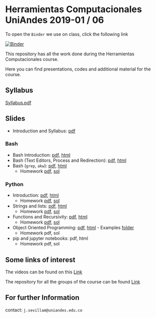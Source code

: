 # Herramientas Computacionales UniAndes 2019-01 / 06

To open the `Binder` we use on class, click the following link

[![Binder](https://mybinder.org/badge_logo.svg)](https://mybinder.org/v2/gh/jmsevillam/Herramientas-Computacionales-UniAndes/master?urlpath=lab)

This repository has all the work done during the Herramientas Computacionales course.


Here you can find presentations, codes and additional material for the course.
## Syllabus
[Syllabus.pdf](https://github.com/jmsevillam/Herramientas-Computacionales-UniAndes/blob/master/Syllabus.pdf)
## Slides
- Introduction and Syllabus: [pdf](https://github.com/jmsevillam/Herramientas-Computacionales-UniAndes/blob/master/Slides/Intro.pdf)
### Bash
- Bash Introduction: [pdf](https://github.com/jmsevillam/Herramientas-Computacionales-UniAndes/blob/master/Slides/1%20Bash%20Slides.pdf), [html](https://jmsevillam.github.io/slides/Bash.slides.html)
- Bash (Text Editors, Process and Redirection): [pdf](https://github.com/jmsevillam/Herramientas-Computacionales-UniAndes/blob/master/Slides/2%20Bash_2%20slides.pdf), [html](https://jmsevillam.github.io/slides/Bash_2.slides.html#/)
- Bash (`grep`, `akw`): [pdf](https://github.com/jmsevillam/Herramientas-Computacionales-UniAndes/blob/master/Slides/3%20Bash_3%20slides.pdf), [html](https://jmsevillam.github.io/slides/Bash_3.slides.html#/)
  - Homework [pdf](https://github.com/jmsevillam/Herramientas-Computacionales-UniAndes/blob/master/Homework/Hw1/Hw1.pdf), [sol](https://github.com/jmsevillam/Herramientas-Computacionales-UniAndes/tree/master/Homework/Hw1/Solution)
### Python
- Introduction: [pdf](https://github.com/jmsevillam/Herramientas-Computacionales-UniAndes/blob/master/Slides/4%20Python%20Basics%20slides.pdf), [html](https://jmsevillam.github.io/slides/Python%20Intro.slides.html#/)
  - Homework [pdf](https://github.com/jmsevillam/Herramientas-Computacionales-UniAndes/blob/master/Homework/Hw2/hw2.pdf), [sol](https://github.com/jmsevillam/Herramientas-Computacionales-UniAndes/tree/master/Homework/Hw2/Solution)
- Strings and lists: [pdf](https://github.com/jmsevillam/Herramientas-Computacionales-UniAndes/blob/master/Slides/5%20Python_lists%20slides.pdf), [html](https://jmsevillam.github.io/slides/Python_lists.slides.html#/)
  - Homework [pdf](https://github.com/jmsevillam/Herramientas-Computacionales-UniAndes/blob/master/Homework/Hw3/Hw3.pdf), [sol](https://github.com/jmsevillam/Herramientas-Computacionales-UniAndes/tree/master/Homework/Hw3/Solution)
- Functions and Recursivity: [pdf](https://github.com/jmsevillam/Herramientas-Computacionales-UniAndes/blob/master/Slides/6%20Python_functions%20slides.pdf), [html](https://jmsevillam.github.io/slides/Python_functions.slides.html)
  - Homework [pdf](https://github.com/jmsevillam/Herramientas-Computacionales-UniAndes/blob/master/Homework/Hw4/Hw4.pdf), [sol](https://github.com/jmsevillam/Herramientas-Computacionales-UniAndes/tree/master/Homework/Hw4/Solution)
- Object Oriented Programming: [pdf](https://github.com/jmsevillam/Herramientas-Computacionales-UniAndes/blob/master/Slides/7%20Python_Classes%20slides.pdf), [html](https://jmsevillam.github.io/slides/Python_Classes.slides.html) - Examples [folder](https://github.com/jmsevillam/Herramientas-Computacionales-UniAndes/tree/master/examples/Classes)
  - Homework pdf, sol
- pip and jupyter notebooks: pdf, html
  - Homework pdf, sol
## Some links of interest
The videos can be found on this [Link](https://www.youtube.com/playlist?list=PLHQtzvthdVM_MGC9dPFKe4hPAwBd_7RJ3)

The repository for all the groups of the course can be found [Link](https://github.com/ComputoCienciasUniandes/FISI2026-201910)

## For further Information

contact: ` j.sevillam@uniandes.edu.co `

